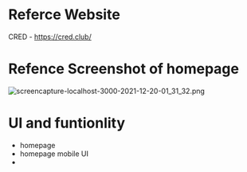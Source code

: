 # Referce Website

CRED - https://cred.club/

# Refence Screenshot of homepage

![screencapture-localhost-3000-2021-12-20-01_31_32.png](https://i.imgur.com/7qTJQPk.png)


# UI and funtionlity
- homepage
- homepage mobile UI
- 